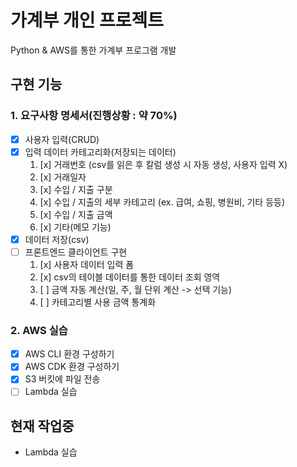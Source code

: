 # 가계부 개인 프로젝트

Python & AWS를 통한 가계부 프로그램 개발

## 구현 기능
### 1. 요구사항 명세서(진행상황 : 약 70%)
- [x] 사용자 입력(CRUD)
- [x] 입력 데이터 카테고리화(저장되는 데이터)
    1. [x] 거래번호 (csv를 읽은 후 칼럼 생성 시 자동 생성, 사용자 입력 X)
    2. [x] 거래일자
    3. [x] 수입 / 지출 구분
    4. [x] 수입 / 지출의 세부 카테고리 (ex. 급여, 쇼핑, 병원비, 기타 등등)
    5. [x] 수입 / 지출 금액
    6. [x] 기타(메모 기능)
- [x] 데이터 저장(csv)
- [ ] 프론트엔드 클라이언트 구현
    1. [x] 사용자 데이터 입력 폼
    2. [x] csv의 테이블 데이터를 통한 데이터 조회 영역
    3. [ ] 금액 자동 계산(일, 주, 월 단위 계산 -> 선택 기능)
    4. [ ] 카테고리별 사용 금액 통계화
  
### 2. AWS 실습
- [x] AWS CLI 환경 구성하기
- [x] AWS CDK 환경 구성하기
- [x] S3 버킷에 파일 전송
- [ ] Lambda 실습

## 현재 작업중
- Lambda 실습
